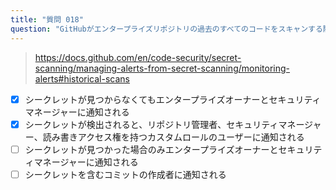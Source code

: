 ```yaml
---
title: "質問 018"
question: "GitHubがエンタープライズリポジトリの過去のすべてのコードをスキャンする際の通知の挙動は？（2つ選択）"
---
```



> https://docs.github.com/en/code-security/secret-scanning/managing-alerts-from-secret-scanning/monitoring-alerts#historical-scans
- [x] シークレットが見つからなくてもエンタープライズオーナーとセキュリティマネージャーに通知される
- [x] シークレットが検出されると、リポジトリ管理者、セキュリティマネージャー、読み書きアクセス権を持つカスタムロールのユーザーに通知される
- [ ] シークレットが見つかった場合のみエンタープライズオーナーとセキュリティマネージャーに通知される
- [ ] シークレットを含むコミットの作成者に通知される
